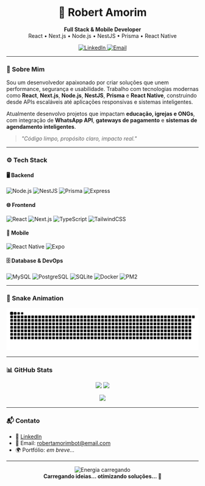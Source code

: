 <h1 align="center">🚀 Robert Amorim</h1>

<p align="center">
  <b>Full Stack & Mobile Developer</b><br>
  React • Next.js • Node.js • NestJS • Prisma • React Native
</p>

<p align="center">
  <a href="https://www.linkedin.com/in/robert-amorim/" target="_blank">
    <img src="https://img.shields.io/badge/LinkedIn-blue?style=for-the-badge&logo=linkedin" alt="LinkedIn" />
  </a>
  <a href="mailto:robertamorimbot@email.com">
    <img src="https://img.shields.io/badge/Email-contato-red?style=for-the-badge&logo=gmail" alt="Email" />
  </a>
</p>

---

### 🧠 Sobre Mim

Sou um desenvolvedor apaixonado por criar soluções que unem performance, segurança e usabilidade. Trabalho com tecnologias modernas como **React**, **Next.js**, **Node.js**, **NestJS**, **Prisma** e **React Native**, construindo desde APIs escaláveis até aplicações responsivas e sistemas inteligentes.

Atualmente desenvolvo projetos que impactam **educação, igrejas e ONGs**, com integração de **WhatsApp API**, **gateways de pagamento** e **sistemas de agendamento inteligentes**.

> _"Código limpo, propósito claro, impacto real."_

---

### ⚙️ Tech Stack

#### 🖥️ Backend
![Node.js](https://img.shields.io/badge/-Node.js-339933?style=flat&logo=node.js&logoColor=white)
![NestJS](https://img.shields.io/badge/-NestJS-E0234E?style=flat&logo=nestjs&logoColor=white)
![Prisma](https://img.shields.io/badge/-Prisma-2D3748?style=flat&logo=prisma)
![Express](https://img.shields.io/badge/-Express-000000?style=flat&logo=express)

#### 🌐 Frontend
![React](https://img.shields.io/badge/-React-20232A?style=flat&logo=react&logoColor=61DAFB)
![Next.js](https://img.shields.io/badge/-Next.js-000000?style=flat&logo=next.js)
![TypeScript](https://img.shields.io/badge/-TypeScript-3178C6?style=flat&logo=typescript)
![TailwindCSS](https://img.shields.io/badge/-Tailwind_CSS-06B6D4?style=flat&logo=tailwindcss)

#### 📱 Mobile
![React Native](https://img.shields.io/badge/-React_Native-20232A?style=flat&logo=react&logoColor=61DAFB)
![Expo](https://img.shields.io/badge/-Expo-000020?style=flat&logo=expo)

#### 🗄️ Database & DevOps
![MySQL](https://img.shields.io/badge/-MySQL-005C84?style=flat&logo=mysql)
![PostgreSQL](https://img.shields.io/badge/-PostgreSQL-336791?style=flat&logo=postgresql)
![SQLite](https://img.shields.io/badge/-SQLite-003B57?style=flat&logo=sqlite)
![Docker](https://img.shields.io/badge/-Docker-2496ED?style=flat&logo=docker)
![PM2](https://img.shields.io/badge/-PM2-2B037A?style=flat&logo=npm)

---

### 🐍 Snake Animation

<p align="center">
  <picture>
    <source media="(prefers-color-scheme: dark)" srcset="https://raw.githubusercontent.com/Robert-Amorim/Robert-Amorim/output/github-snake-dark.svg" />
    <source media="(prefers-color-scheme: light)" srcset="https://raw.githubusercontent.com/Robert-Amorim/Robert-Amorim/output/github-snake.svg" />
    <img alt="snake animation" src="https://raw.githubusercontent.com/Robert-Amorim/Robert-Amorim/output/github-snake.svg" />
  </picture>
</p>

---

### 📊 GitHub Stats

<p align="center">
  <img src="https://github-readme-stats.vercel.app/api?username=Robert-Amorim&show_icons=true&theme=tokyonight" height="170" />
  <img src="https://github-readme-stats.vercel.app/api/top-langs/?username=Robert-Amorim&layout=compact&theme=tokyonight" height="170" />
</p>

<p align="center">
  <img src="https://streak-stats.demolab.com?user=Robert-Amorim&theme=tokyonight" height="170" />
</p>

---

### 📬 Contato

- 💼 [LinkedIn](https://www.linkedin.com/in/robert-amorim/)
- 📧 Email: robertamorimbot@email.com
- 🌍 Portfólio: *em breve...*

---

<p align="center">
  <img src="https://raw.githubusercontent.com/robertamorim/assets/main/energy-bar.gif" width="280" alt="Energia carregando" />
  <br />
  <b>Carregando ideias... otimizando soluções... 🚀</b>
</p>





